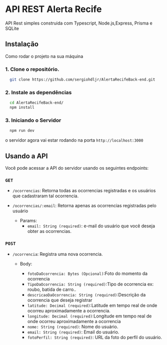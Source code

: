 # API REST Alerta Recife

API Rest simples construida com Typescript, Node.js,Express, Prisma e SQLite

## Instalação

Como rodar o projeto na sua máquina

### 1. Clone o repositório.

```bash
  git clone https://github.com/sergiohdljr/AlertaRecifeBack-end.git
```

### 2. Instale as dependências

```bash
  cd AlertaRecifeBack-end/
  npm install
```

### 3. Iniciando o Servidor

```bash
  npm run dev
```

o servidor agora vai estar rodando na porta `http://localhost:3000`

## Usando a API

Você pode acessar a API do servidor usando os seguintes endpoints:

### `GET`

- `/ocorrencias`: Retorna todas as ocorrencias registradas e os usuários que cadastraram tal ocorrencia.

- `/ocorrencias/:email`: Retorna apenas as ocorrencias registradas pelo usuário
  - Params:
    - `email: String (required)`: e-mail do usuário que você deseja obter as ocorrencias.

### `POST`

- `/ocorrencia`: Registra uma nova ocorrencia.
  - Body:
  
    - `fotoDaOcorrencia: Bytes (Opcional)`:Foto do momento da ocorrencia
    - `TipoDaOcorrencia: String (required)`:Tipo de ocorrencia ex: roubo, batida de carro.. 
    - `descricaoDaOcorrencia: String (required)`:Descrição da ocorrencia que deseja registrar
    - `latitude: Decimal (required)`:Latitude em tempo real de onde ocorreu aproximadamente a ocorrencia.
    - `longitude: Decimal (required)`:Longitude em tempo real de onde ocorreu aproximadamente a ocorrencia
    - `nome: String (required)`: Nome do usuário.
    - `email: String (required)`: Email do usuário.
    - `fotoPerfil: String (required)`: URL da foto do perfil do usuário.
